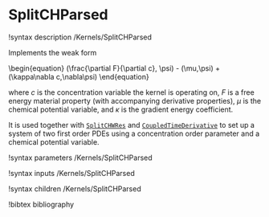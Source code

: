 # SplitCHParsed

!syntax description /Kernels/SplitCHParsed

Implements the weak form

\begin{equation}
(\frac{\partial F}{\partial c}, \psi) - (\mu,\psi) + (\kappa\nabla c,\nabla\psi)
\end{equation}

where $c$ is the concentration variable the kernel is operating on, $F$ is a
free energy material property (with accompanying derivative properties), $\mu$
is the chemical potential variable, and $\kappa$ is the gradient energy
coefficient.

It is used together with [`SplitCHWRes`](/SplitCHWRes.md) and
[`CoupledTimeDerivative`](framework:/CoupledTimeDerivative.md) to set up a system of two
first order PDEs using a concentration order parameter and a chemical potential
variable.

!syntax parameters /Kernels/SplitCHParsed

!syntax inputs /Kernels/SplitCHParsed

!syntax children /Kernels/SplitCHParsed

!bibtex bibliography
